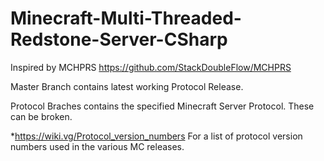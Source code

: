# Minecraft-Multi-Threaded-Redstone-Server-CSharp

Inspired by MCHPRS https://github.com/StackDoubleFlow/MCHPRS

Master Branch contains latest working Protocol Release.

Protocol Braches contains the specified Minecraft Server Protocol. These can be broken.

\*https://wiki.vg/Protocol_version_numbers For a list of protocol version numbers used in the various MC releases.
